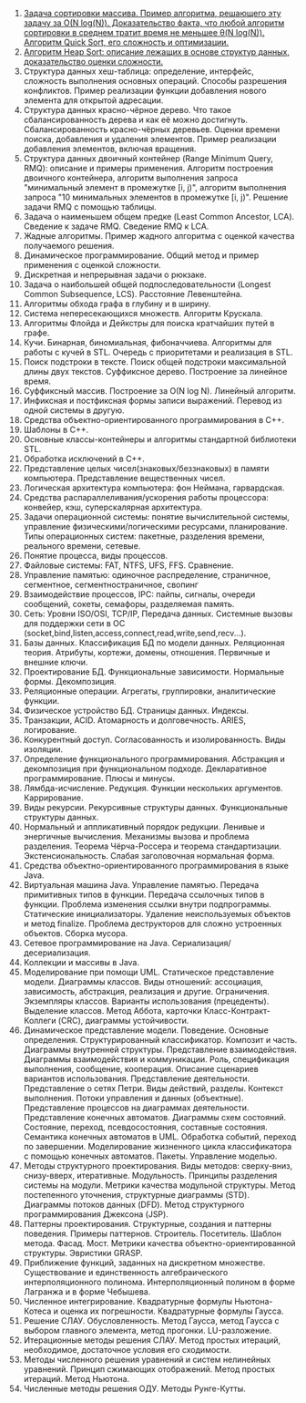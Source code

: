 1. [Задача сортировки массива. Пример алгоритма, решающего эту задачу за O(N log(N)). Доказательство факта, что любой алгоритм сортировки в среднем тратит время не меньшее θ(N log(N)). Алгоритм Quick Sort, его сложность и оптимизации. ](./01_sort/README.md)
2. [Алгоритм Heap Sort: описание лежащих в основе структур данных, доказательство оценки сложности.](./02_heapSort/README.md)
3. Структура данных хеш-таблица: определение, интерфейс, сложность выполнения основных операций. Способы разрешения конфликтов. Пример реализации функции добавления нового элемента для открытой адресации.
4. Структура данных красно-чёрное дерево. Что такое сбалансированность дерева и как её можно достигнуть. Сбалансированность красно-чёрных деревьев. Оценки времени поиска, добавления и удаления элементов. Пример реализации добавления элементов,
включая вращения.
5. Структура данных двоичный контейнер (Range Minimum Query, RMQ): описание и
примеры применения. Алгоритм построения двоичного контейнера, алгоритм выполнения запроса "минимальный элемент в промежутке [i, j)", алгоритм выполнения запроса "10 минимальных элементов в промежутке [i, j)". Решение задачи RMQ с помощью таблицы.
6. Задача о наименьшем общем предке (Least Common Ancestor, LCA). Сведение к задаче RMQ. Сведение RMQ к LCA.
7. Жадные алгоритмы. Пример жадного алгоритма с оценкой качества получаемого решения.
8. Динамическое программирование. Общий метод и пример применения с оценкой сложности.
9. Дискретная и непрерывная задачи о рюкзаке.
10. Задача о наибольшей общей подпоследовательности (Longest Common Subsequence,
LCS). Расстояние Левенштейна.
11. Алгоритмы обхода графа в глубину и в ширину.
12. Система непересекающихся множеств. Алгоритм Крускала.
13. Алгоритмы Флойда и Дейкстры для поиска кратчайших путей в графе.
14. Кучи. Бинарная, биномиальная, фибоначчиева. Алгоритмы для работы с кучей в STL. Очередь с приоритетами и реализация в STL.
15. Поиск подстроки в тексте. Поиск общей подстроки максимальной длины двух текстов. Суффиксное дерево. Построение за линейное время.
16. Суффиксный массив. Построение за O(N log N). Линейный алгоритм.
17. Инфиксная и постфиксная формы записи выражений. Перевод из одной системы в
другую.
18. Средства объектно-ориентированного программирования в C++.
19. Шаблоны в C++.
20. Основные классы-контейнеры и алгоритмы стандартной библиотеки STL.
21. Обработка исключений в С++.
22. Представление целых чисел(знаковых/беззнаковых) в памяти
компьютера. Представление вещественных чисел.
23. Логическая архитектура компьютера: фон Неймана, гарвардская.
24. Средства распараллеливания/ускорения работы процессора: конвейер, кэш,
суперскалярная архитектура.
25. Задачи операционной системы: понятие вычислительной системы, управление
физическими/логическими ресурсами, планирование. Типы операционных систем: пакетные, разделения времени, реального времени, сетевые.
26. Понятие процесса, виды процессов.
27. Файловые системы: FAT, NTFS, UFS, FFS. Сравнение.
28. Управление памятью: одиночное распределение, cтраничное, сегментное,
сегментностраничное, свопинг
29. Взаимодействие процессов, IPC: пайпы, сигналы, очереди сообщений, сокеты,
семафоры, разделяемая память.
30. Сеть: Уровни ISO/OSI, TCP/IP, Передача данных. Системные вызовы для поддержки сети в ОС (socket,bind,listen,access,connect,read,write,send,recv...).
31. Базы данных. Классификация БД по модели данных. Реляционная теория. Атрибуты, кортежи, домены, отношения. Первичные и внешние ключи.
32. Проектирование БД. Функциональные зависимости. Нормальные формы. Декомпозиция.
33. Реляционные операции. Агрегаты, группировки, аналитические функции.
34. Физическое устройство БД. Страницы данных. Индексы.
35. Транзакции, ACID. Атомарность и долговечность. ARIES, логирование.
36. Конкурентный доступ. Согласованность и изолированность. Виды изоляции.
37. Определение функционального программирования. Абстракция и декомпозиция при
функциональном подходе. Декларативное программирование. Плюсы и минусы.
38. Лямбда-исчисление. Редукция. Функции нескольких аргументов. Каррирование.
39. Виды рекурсии. Рекурсивные структуры данных. Функциональные структуры данных.
40. Нормальный и аппликативный порядок редукции. Ленивые и энергичные вычисления. Механизмы вызова и проблема разделения. Теорема Чёрча-Россера и теорема
стандартизации. Экстенсиональность. Слабая заголовочная нормальная форма.
41. Средства объектно-ориентированного программирования в языке Java.
42. Виртуальная машина Java. Управление памятью. Передача примитивных типов в
функции. Передача ссылочных типов в функции. Проблема изменения ссылки внутри подпрограммы. Статические инициализаторы. Удаление неиспользуемых объектов и метод finalize. Проблема деструкторов для сложно устроенных объектов. Сборка мусора.
43. Сетевое программирование на Java. Сериализация/десериализация.
44. Коллекции и массивы в Java.
45. Моделирование при помощи UML. Статическое представление модели. Диаграммы
классов. Виды отношений: ассоциация, зависимость, абстракция, реализация и другие. Ограничения. Экземпляры классов. Варианты использования (прецеденты). Выделение классов. Метод Аббота, карточки Класс-Контракт-Коллеги (CRC), диаграммы устойчивости.
46. Динамическое представление модели. Поведение. Основные определения. Структурированный классификатор. Композит и часть. Диаграммы внутренней структуры. Представление взаимодействия. Диаграммы взаимодействия и коммуникации. Роль, спецификация выполнения, сообщение, кооперация. Описание сценариев вариантов использования. Представление деятельности. Представление о сетях Петри. Виды действий, разделы. Контекст выполнения. Потоки управления и данных (объектные). Представление процессов на диаграммах деятельности. Представление конечных автоматов. Диаграммы схем состояний. Состояние, переход, псевдосостояния, составные состояния. Семантика конечных автоматов в UML. Обработка событий, переход по завершении. Моделирование жизненного цикла классификатора с помощью конечных автоматов. Пакеты. Управление моделью.
47. Методы структурного проектирования. Виды методов: сверху-вниз, снизу-вверх, итеративные. Модульность. Принципы разделения системы на модули. Метрики качества модульной структуры. Метод постепенного уточнения, структурные диаграммы (STD). Диаграммы потоков данных (DFD). Метод структурного программирования Джексона (JSP).
48. Паттерны проектирования. Структурные, создания и паттерны поведения. Примеры паттернов. Строитель. Посетитель. Шаблон метода. Фасад. Мост. Метрики качества объектно-ориентированной структуры. Эвристики GRASP.
49. Приближение функций, заданных на дискретном множестве. Существование и единственность алгебраического интерполяционного полинома. Интерполяционный полином в форме Лагранжа и в форме Чебышева.
50. Численное интегрирование. Квадратурные формулы Ньютона-Котеса и оценка их погрешности. Квадратурные формулы Гаусса.
51. Решение СЛАУ. Обусловленность. Метод Гаусса, метод Гаусса с выбором главного элемента, метод прогонки. LU-разложение.
52. Итерационные методы решения СЛАУ. Метод простых итераций, необходимое, достаточное условия его сходимости.
53. Методы численного решения уравнений и систем нелинейных уравнений. Принцип сжимающих отображений. Метод простых итераций. Метод Ньютона.
54. Численные методы решения ОДУ. Методы Рунге-Кутты.
